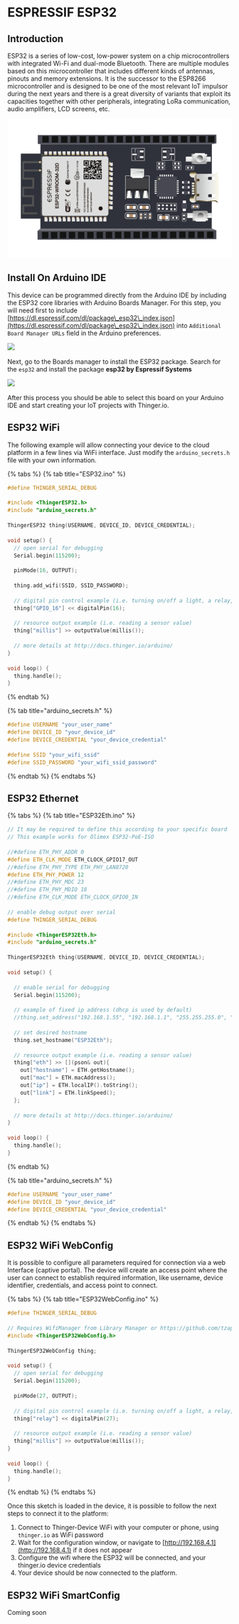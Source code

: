 # ESPRESSIF ESP32

## Introduction

ESP32 is a series of low-cost, low-power system on a chip microcontrollers with integrated Wi-Fi and dual-mode Bluetooth. There are multiple modules based on this microcontroller that includes different kinds of antennas, pinouts and memory extensions. It is the successor to the ESP8266 microcontroller and is designed to be one of the most relevant IoT impulsor during the next years and there is a great diversity of variants that exploit its capacities together with other peripherals, integrating LoRa communication, audio amplifiers, LCD screens, etc.

![ESP32 WROOM DEV MODULE](../.gitbook/assets/esp32.png)

## Install On Arduino IDE

This device can be programmed directly from the Arduino IDE by including the ESP32 core libraries with Arduino Boards Manager. For this step, you will need first to include [https://dl.espressif.com/dl/package\_esp32\_index.json](https://dl.espressif.com/dl/package\_esp32\_index.json) into `Additional Board Manager URLs` field in the Arduino preferences.

![](../.gitbook/assets/esp32\_preferences.PNG)

Next, go to the Boards manager to install the ESP32 package. Search for the `esp32` and install the package **esp32 by Espressif Systems**

![](../.gitbook/assets/esp32\_boardsmanager.PNG)

After this process you should be able to select this board on your Arduino IDE and start creating your IoT projects with Thinger.io.&#x20;

## ESP32 WiFi

The following example will allow connecting your device to the cloud platform in a few lines via WiFi interface. Just modify the `arduino_secrets.h` file with your own information.

{% tabs %}
{% tab title="ESP32.ino" %}
```cpp
#define THINGER_SERIAL_DEBUG

#include <ThingerESP32.h>
#include "arduino_secrets.h"

ThingerESP32 thing(USERNAME, DEVICE_ID, DEVICE_CREDENTIAL);

void setup() {
  // open serial for debugging
  Serial.begin(115200);

  pinMode(16, OUTPUT);

  thing.add_wifi(SSID, SSID_PASSWORD);

  // digital pin control example (i.e. turning on/off a light, a relay, configuring a parameter, etc)
  thing["GPIO_16"] << digitalPin(16);

  // resource output example (i.e. reading a sensor value)
  thing["millis"] >> outputValue(millis());

  // more details at http://docs.thinger.io/arduino/
}

void loop() {
  thing.handle();
}
```
{% endtab %}

{% tab title="arduino_secrets.h" %}
```cpp
#define USERNAME "your_user_name"
#define DEVICE_ID "your_device_id"
#define DEVICE_CREDENTIAL "your_device_credential"

#define SSID "your_wifi_ssid"
#define SSID_PASSWORD "your_wifi_ssid_password"
```
{% endtab %}
{% endtabs %}

## ESP32 Ethernet

{% tabs %}
{% tab title="ESP32Eth.ino" %}
```cpp
// It may be required to define this according to your specific board
// This example works for Olimex ESP32-PoE-ISO

//#define ETH_PHY_ADDR 0
#define ETH_CLK_MODE ETH_CLOCK_GPIO17_OUT
//#define ETH_PHY_TYPE ETH_PHY_LAN8720
#define ETH_PHY_POWER 12
//#define ETH_PHY_MDC 23
//#define ETH_PHY_MDIO 18
//#define ETH_CLK_MODE ETH_CLOCK_GPIO0_IN

// enable debug output over serial
#define THINGER_SERIAL_DEBUG 

#include <ThingerESP32Eth.h>
#include "arduino_secrets.h"

ThingerESP32Eth thing(USERNAME, DEVICE_ID, DEVICE_CREDENTIAL);

void setup() {
 
  // enable serial for debugging
  Serial.begin(115200); 

  // example of fixed ip address (dhcp is used by default)
  //thing.set_address("192.168.1.55", "192.168.1.1", "255.255.255.0", "8.8.8.8", "8.8.4.4");
  
  // set desired hostname
  thing.set_hostname("ESP32Eth");

  // resource output example (i.e. reading a sensor value)
  thing["eth"] >> [](pson& out){
    out["hostname"] = ETH.getHostname();
    out["mac"] = ETH.macAddress();
    out["ip"] = ETH.localIP().toString();
    out["link"] = ETH.linkSpeed();
  };

  // more details at http://docs.thinger.io/arduino/
}

void loop() {
  thing.handle();
}
```
{% endtab %}

{% tab title="arduino_secrets.h" %}
```cpp
#define USERNAME "your_user_name"
#define DEVICE_ID "your_device_id"
#define DEVICE_CREDENTIAL "your_device_credential"
```
{% endtab %}
{% endtabs %}

## ESP32 WiFi WebConfig

It is possible to configure all parameters required for connection via a web Interface (captive portal). The device will create an access point where the user can connect to establish required information, like username, device identifier, credentials, and access point to connect.

{% tabs %}
{% tab title="ESP32WebConfig.ino" %}
```cpp
#define THINGER_SERIAL_DEBUG

// Requires WifiManager from Library Manager or https://github.com/tzapu/WiFiManager
#include <ThingerESP32WebConfig.h>

ThingerESP32WebConfig thing;

void setup() {
  // open serial for debugging
  Serial.begin(115200);

  pinMode(27, OUTPUT);

  // digital pin control example (i.e. turning on/off a light, a relay, configuring a parameter, etc)
  thing["relay"] << digitalPin(27);

  // resource output example (i.e. reading a sensor value)
  thing["millis"] >> outputValue(millis());
}

void loop() {
  thing.handle();
}
```
{% endtab %}
{% endtabs %}

Once this sketch is loaded in the device, it is possible to follow the next steps to connect it to the platform:

1. Connect to Thinger-Device WiFi with your computer or phone, using `thinger.io` as WiFi password
2. Wait for the configuration window, or navigate to [http://192.168.4.1](http://192.168.4.1) if it does not appear
3. Configure the wifi where the ESP32 will be connected, and your thinger.io device credentials
4. Your device should be now connected to the platform.

## ESP32 WiFi SmartConfig

Coming soon



